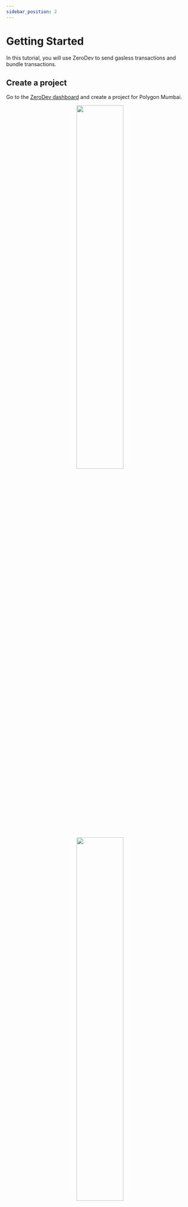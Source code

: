 ```yaml
---
sidebar_position: 2
---
```


# Getting Started

In this tutorial, you will use ZeroDev to send gasless transactions and bundle transactions.

## Create a project

Go to the [ZeroDev dashboard](https://dashboard.zerodev.app/) and create a project for Polygon Mumbai.

<p align="center">
  <img src="/img/dashboard_create_project.png" width="50%" />
</p>

<p align="center">
  <img src="/img/dashboard_project_home.png" width="50%" />
</p>

Note that your project has an ID.  We will be using this ID in one of the later steps.

## Set up gas policies

While we are at the dashboard, let's set up "Gas Policies" -- rules that determine which transactions we will sponsor gas for.

Go to the "Gas Policies" section of you dashboard and create a new "Project Policy":

<p align="center">
  <img src="/img/project_policy.png" width="80%" />
</p>

Here we are saying that we will sponsor up to 100 transactions per minute.

## Install dependencies

:::info
For Node.js we recommend v18 or above.  Lower Node.js versions have not been tested.
:::

Create an empty working directory and initialize it with `npm`:

```bash
mkdir zerodev-tutorial
cd zerodev-tutorial
npm init -y
```

Then install the ZeroDev SDK:

```bash
npm i @zerodev/sdk
```

## Send gasless transactions

We will now implement a simple script that:

1. Creates an AA wallet from a private key
2. Mints an NFT without paying gas

To make things easier, we already deployed an NFT contract on Polygon Mumbai that allows anyone to mint NFTs.

Create a file `app.js` with the following content:

```javascript
const { ECDSAProvider } = require('@zerodev/sdk')
const { PrivateKeySigner } = require("@alchemy/aa-core")
const { encodeFunctionData, parseAbi, createPublicClient, http } = require('viem')
const { polygonMumbai } = require('viem/chains')

// ZeroDev Project ID
const projectId = process.env.PROJECT_ID

// The "owner" of the AA wallet, which in this case is a private key
const owner = PrivateKeySigner.privateKeyToAccountSigner(process.env.PRIVATE_KEY)

// The NFT contract we will be interacting with
const contractAddress = '0x34bE7f35132E97915633BC1fc020364EA5134863'
const contractABI = parseAbi([
  'function mint(address _to) public',
  'function balanceOf(address owner) external view returns (uint256 balance)'
])
const publicClient = createPublicClient({
  chain: polygonMumbai,
  // the API is rate limited and for demo purposes only
  // in production, replace this with your own node provider (e.g. Infura/Alchemy)
  transport: http('https://polygon-mumbai.infura.io/v3/f36f7f706a58477884ce6fe89165666c'),
})

const main = async () => {
  // Create the AA wallet
  const ecdsaProvider = await ECDSAProvider.init({
    projectId,
    owner,
  })
  const address = await ecdsaProvider.getAddress()
  console.log('My address:', address)

  // Mint the NFT
  const { hash } = await ecdsaProvider.sendUserOperation({
    target: contractAddress,
    data: encodeFunctionData({
      abi: contractABI,
      functionName: 'mint',
      args: [address],
    }),
  })
  await ecdsaProvider.waitForUserOperationTransaction(hash)

  // Check how many NFTs we have
  const balanceOf = await publicClient.readContract({
    address: contractAddress,
    abi: contractABI,
    functionName: 'balanceOf',
    args: [address],
  })
  console.log(`NFT balance: ${balanceOf}`)
}

main().then(() => process.exit(0))
```

Feel free to read the script and see what it's doing.  It should be fairly straightforward.  Note that:

- We are using the ZeroDev SDK with [Viem](https://viem.sh) in this example, but you can [use it with Ethers](/packages/sdk#ethers-api) as well.
- A transaction from an AA wallet is also known as a "user operation," which is why we use the function `sendUserOperation` to send the transaction.

The script requires that we set a project ID and a private key.  We can generate a random private key with this command:

```bash
node -e "console.log(require('ethers').Wallet.createRandom().privateKey)"
```

Then export the variables:

```
export PROJECT_ID="your project ID"
export PRIVATE_KEY="your private key"
```

Make sure to replace the values with your actual project ID and the private key you just generated.

Now run this script:

```bash
node app.js
```

If everything goes well, you should see output like:

```
My address:  0xdc25579151367F44a99E9e92D1E4237200A32Cba
NFT balance: 1
```

Boom!  You just sent a your first gasless AA transaction.  You can go to [the block explorer](https://mumbai.polygonscan.com/) and search for your address, and you should see a transaction under the `ERC-721 Token Txns` section, even though your wallet has no gas.  Magical!

<p align="center">
  <img src="/img/tutorial_account.png" width="70%" />
</p>

:::info
You might wonder why you don't see any transactions in the block explorer.  This is because a ERC-4337 transaction is not a regular transaction.  To see your transactions, use a ERC-4337 explorer such as [JiffyScan](https://app.jiffyscan.xyz/).
:::

Note how our account is identified as a "contract" by the block explorer.  This is because in account abstraction, all accounts are smart contract accounts.

Feel free to run the script a few more times to mint more NFTs.  It's free after all :)

## Bundle transactions

Minting one NFT at a time is cool, but what if we wanna mint two at a time?  With a traditional wallet, you'd have to send two transactions.  With AA, we can bundle multiple transactions and send them as one -- saving the user time and gas.

To mint two NFTs at a time, simply replace this block:

```javascript
  const { hash } = await ecdsaProvider.sendUserOperation([{
    target: contractAddress,
    data: encodeFunctionData({
      abi: contractABI,
      functionName: 'mint',
      args: [address],
    }),
  }])
```

With this block (passing two UserOperations as an array):

```javascript
  const userOp = {
    target: contractAddress,
    data: encodeFunctionData({
      abi: contractABI,
      functionName: 'mint',
      args: [address],
    }),
  }
  const { hash } = await ecdsaProvider.sendUserOperation([userOp, userOp])
```

Now, run `node app.js` again.  You should see that your NFT balance is now increasing two at a time!

## Next Steps

Now that you have got a taste of ZeroDev, it's time to dive deep into the docs!

- Learn how to [create AA wallets](/create-wallets/overview).
- Learn how to [use AA wallets](/use-wallets/overview) to build powerful Web3 experiences.